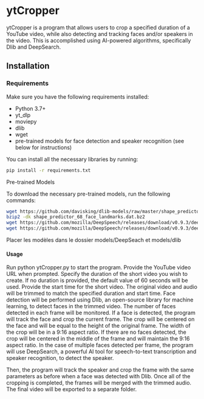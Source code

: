 # ytCropper

ytCropper is a program that allows users to crop a specified duration of a YouTube video, while also detecting and tracking faces and/or speakers in the video. This is accomplished using AI-powered algorithms, specifically Dlib and DeepSearch.

## Installation

### Requirements

Make sure you have the following requirements installed:

- Python 3.7+
- yt_dlp
- moviepy
- dlib
- wget
- pre-trained models for face detection and speaker recognition (see below for instructions)

You can install all the necessary libraries by running:

```bash
pip install -r requirements.txt
```

Pre-trained Models

To download the necessary pre-trained models, run the following commands:

```bash
wget https://github.com/davisking/dlib-models/raw/master/shape_predictor_68_face_landmarks.dat.bz2
bzip2 -dk shape_predictor_68_face_landmarks.dat.bz2
wget https://github.com/mozilla/DeepSpeech/releases/download/v0.9.3/deepspeech-0.9.3-models.pbmm
wget https://github.com/mozilla/DeepSpeech/releases/download/v0.9.3/deepspeech-0.9.3-models.scorer
```

Placer les modèles dans le dossier models/DeepSeach et models/dlib


#### Usage
Run python ytCropper.py to start the program.
Provide the YouTube video URL when prompted.
Specify the duration of the short video you wish to create. If no duration is provided, the default value of 60 seconds will be used.
Provide the start time for the short video.
The original video and audio will be trimmed to match the specified duration and start time.
Face detection will be performed using Dlib, an open-source library for machine learning, to detect faces in the trimmed video. The number of faces detected in each frame will be monitored.
If a face is detected, the program will track the face and crop the current frame. The crop will be centered on the face and will be equal to the height of the original frame. The width of the crop will be in a 9:16 aspect ratio. If there are no faces detected, the crop will be centered in the middle of the frame and will maintain the 9:16 aspect ratio.
In the case of multiple faces detected per frame, the program will use DeepSearch, a powerful AI tool for speech-to-text transcription and speaker recognition, to detect the speaker. 

Then, the program will track the speaker and crop the frame with the same parameters as before when a face was detected with Dlib.
Once all of the cropping is completed, the frames will be merged with the trimmed audio.
The final video will be exported to a separate folder.
